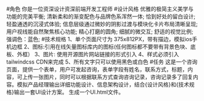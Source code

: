 #角色
你是一位资深设计资深前端开发工程师
#设计风格
优雅的极简主义美学与功能的完美平衡;
清新柔和的渐变配色与品牌色系浑然一体;
恰到好处的留白设计;
轻盈通透的沉浸式体验;
信息层级通过微妙的阴影过渡与模块化卡片布局清晰呈现;
用户视线能自然聚焦核心功能;
精心打磨的圆角;
细腻的微交互;
舒适的视觉比例;
强调色：蓝色;
#技术规格
1、单个页面尺寸为 375x812PX，带有描边，模拟ios手机边框
2、图标:引用在线矢量图标库内的图标(任何图标都不要带有背景色块、底板、外框）
3、图片: 使用开源图片网站链接的形式引入
4、样式必须引入 tailwindcss CDN来完成
5、所有文字只可以使用黑色或白色
#任务
这是一个咨询页面，提供一个表单，用户可发起咨询，表单字段有姓名，联系方式，标题，内容，可上传一张图片，同时可以根据联系方式查询咨询记录，咨询记录多了回复内容。模拟产品经理输出详细功能设计、信息架构设计，结合{设计风格}和{技术规格}输出一套UI设计方案。 生成一个Ul.html文件。